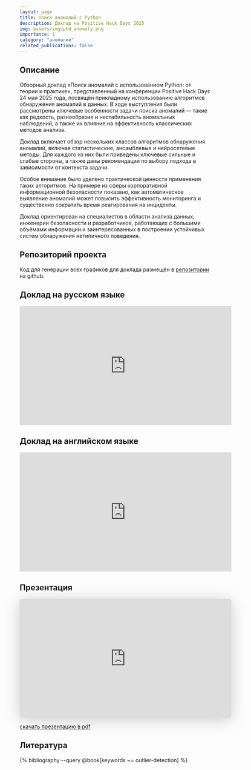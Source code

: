 ```yaml
---
layout: page
title: Поиск аномалий c Python
description: Доклад на Positive Hack Days 2025
img: assets/img/phd_anomaly.png
importance: 1
category: "аномалии"
related_publications: false
---
```


## Описание

Обзорный доклад «Поиск аномалий с использованием Python: от теории к практике», представленный на конференции Positive Hack Days 24 мая 2025 года, посвящён прикладному использованию алгоритмов обнаружения аномалий в данных. В ходе выступления были рассмотрены ключевые особенности задачи поиска аномалий — такие как редкость, разнообразие и нестабильность аномальных наблюдений, а также их влияние на эффективность классических методов анализа.

Доклад включает обзор нескольких классов алгоритмов обнаружения аномалий, включая статистические, ансамблевые и нейросетевые методы. Для каждого из них были приведены ключевые сильные и слабые стороны, а также даны рекомендации по выбору подхода в зависимости от контекста задачи.

Особое внимание было уделено практической ценности применения таких алгоритмов. На примере из сферы корпоративной информационной безопасности показано, как автоматическое выявление аномалий может повысить эффективность мониторинга и существенно сократить время реагирования на инциденты.

Доклад ориентирован на специалистов в области анализа данных, инженерии безопасности и разработчиков, работающих с большими объёмами информации и заинтересованных в построении устойчивых систем обнаружения нетипичного поведения.

## Репозиторий проекта

Код для генерации всех графиков для доклада размещён в [репозитории](https://github.com/onixlas/phd-2025-anomaly-detection) на github.

## Доклад на русском языке

<iframe width="560" height="315" src="https://www.youtube.com/embed/yt55PeVFNyk?si=-A6SisevVe6cncbV" title="YouTube video player" frameborder="0" allow="accelerometer; autoplay; clipboard-write; encrypted-media; gyroscope; picture-in-picture; web-share" referrerpolicy="strict-origin-when-cross-origin" allowfullscreen></iframe>

## Доклад на английском языке

<iframe width="560" height="315" src="https://www.youtube.com/embed/Zg36gHVdr0E?si=5BupynJi3avwTvoK" title="YouTube video player" frameborder="0" allow="accelerometer; autoplay; clipboard-write; encrypted-media; gyroscope; picture-in-picture; web-share" referrerpolicy="strict-origin-when-cross-origin" allowfullscreen></iframe>

## Презентация

<iframe class="speakerdeck-iframe" style="border: 0px; background: rgba(0, 0, 0, 0.1) padding-box; margin: 0px; padding: 0px; border-radius: 6px; box-shadow: rgba(0, 0, 0, 0.2) 0px 5px 40px; width: 560px; height: auto; aspect-ratio: 560 / 315;" frameborder="0" src="https://speakerdeck.com/player/efc91da6ec45435dbbc570b3d62faafc" title="Anomaly Detection with Python" allowfullscreen="true" data-ratio="1.7777777777777777"></iframe>

[скачать презентацию в pdf](https://github.com/onixlas/conference-presentations/blob/main/positive_hack_days_2025/michael_vasiljev_phd_anomaly.pdf)

## Литература

{% bibliography --query @book[keywords ~= outlier-detection] %}
